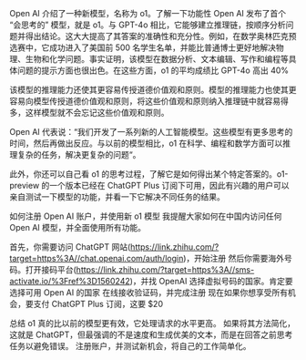 Open AI 介绍了一种新模型，名称为 o1。了解一下功能性
Open AI 发布了首个 “会思考的” 模型，就是 o1。与 GPT-4o 相比，它能够建立推理链，按顺序分析问题并得出结论。这大大提高了其答案的准确性和充分性。例如，在数学奥林匹克预选赛中，它成功进入了美国前 500 名学生名单，并能比普通博士更好地解决物理、生物和化学问题。事实证明，该模型在数据分析、文本编辑、写作和编程等具体问题的提示方面也很出色。在这些方面，o1 的平均成绩比 GPT-4o 高出 40%

该模型的推理能力还使其更容易传授道德价值观和原则。模型的推理能力也使其更容易向模型传授道德价值观和原则，将这些价值观和原则纳入推理链中就容易得多，这样模型就不会忘记这些价值观和原则。

Open AI 代表说：“我们开发了一系列新的人工智能模型。这些模型有更多思考的时间，然后再做出反应。与以前的模型相比，o1 在科学、编程和数学方面可以推理复杂的任务，解决更复杂的问题“。

此外，你还可以自己看 o1 的思考过程，了解它是如何得出某个特定答案的。o1-preview 的一个版本已经在 ChatGPT Plus 订阅下可用，因此有兴趣的用户可以亲自测试一下模型的功能，并看一下它解决不同任务的结果。

如何注册 Open AI 账户，并使用新 o1 模型
我提醒大家如何在中国内访问任何 Open AI 模型，并全面使用所有功能。

首先，你需要访问 ChatGPT 网站(https://link.zhihu.com/?target=https%3A//chat.openai.com/auth/login)，开始注册
然后你需要海外号码。打开接码平台(https://link.zhihu.com/?target=https%3A//sms-activate.io/%3Fref%3D1560242)，并找 OpenAI
选择虚拟号码的国家。肯定要选择可用 Open AI 的国家
在线接收验证码，并完成注册
现在如果你想享受所有机会，要支付 ChatGPT Plus 订阅，这要 $20

总结
o1 真的比以前的模型更有效，它处理请求的水平更高。
如果将其方法简化，这就是 ChatGPT，但最强调的不是速度和生成优美的文本，而是在回答之前思考任务以避免错误。
注册账户，并测试新机会，将自己的工作简单化。
